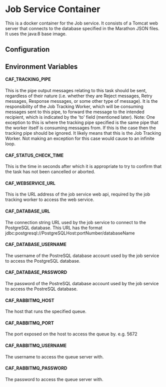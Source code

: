 # Job Service Container

This is a docker container for the Job service. It consists of a Tomcat web server that connects to the database specified in the Marathon JSON files.
It uses the java:8 base image.

## Configuration

## Environment Variables

#### CAF_TRACKING_PIPE
This is the pipe output messages relating to this task should be sent, regardless of their nature (i.e. whether they are Reject messages, Retry messages, Response messages, or some other type of message). It is the responsibility of the Job Tracking Worker, which will be consuming messages sent to this pipe, to forward the message to the intended recipient, which is indicated by the 'to' field (mentioned later). Note: One exception to this is where the tracking pipe specified is the same pipe that the worker itself is consuming messages from. If this is the case then the tracking pipe should be ignored. It likely means that this is the Job Tracking Worker. Not making an exception for this case would cause to an infinite loop.

#### CAF_STATUS_CHECK_TIME
This is the time in seconds after which it is appropriate to try to confirm that the task has not been cancelled or aborted.

#### CAF_WEBSERVICE_URL
This is the URL address of the job service web api, required by the job tracking worker to access the web service.

#### CAF_DATABASE_URL
The connection string URL used by the job service to connect to the PostgreSQL database. This URL has the format jdbc:postgresql://PostgreSQLHost:portNumber/databaseName

#### CAF_DATABASE_USERNAME
The username of the PostreSQL database account used by the job service to access the PostgreSQL database.

#### CAF_DATABASE_PASSWORD
The password of the PostreSQL database account used by the job service to access the PostreSQL database.

#### CAF_RABBITMQ_HOST
The host that runs the specified queue.

#### CAF_RABBITMQ_PORT
The port exposed on the host to access the queue by. e.g. 5672

#### CAF_RABBITMQ_USERNAME
The username to access the queue server with.

#### CAF_RABBITMQ_PASSWORD
The password to access the queue server with.




